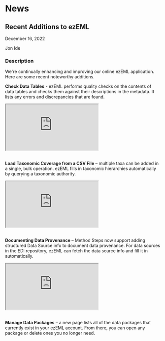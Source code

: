 # News

## Recent Additions to ezEML

December 16, 2022

Jon Ide

### Description

We're continually enhancing and improving our online ezEML application. Here are some recent noteworthy additions.

**Check Data Tables** - ezEML performs quality checks on the contents of data tables and checks them against their descriptions in the metadata. It lists any errors and discrepancies that are found.

<div class="p-2">
  <div class="w-50 ratio ratio-16x9">
      <iframe src="https://youtube.com/embed/hXbIDffHHcE" title="YouTube video" allowfullscreen=""></iframe>
  </div>
  <br>
</div>

**Load Taxonomic Coverage from a CSV File** – multiple taxa can be added in a single, bulk operation. ezEML fills in taxonomic hierarchies automatically by querying a taxonomic authority.

<div class="p-2">
  <div class="w-50 ratio ratio-16x9">
      <iframe src="https://youtube.com/embed/Iuh8tTAQN8Q" title="YouTube video" allowfullscreen=""></iframe>
  </div>
  <br>
</div>

**Documenting Data Provenance** – Method Steps now support adding structured Data Source info to document data provenance. For data sources in the EDI repository, ezEML can fetch the data source info and fill it in automatically.

<div class="p-2">
  <div class="w-50 ratio ratio-16x9">
      <iframe src="https://youtube.com/embed/LkCA_qgDwhc" title="YouTube video" allowfullscreen=""></iframe>
  </div>
  <br>
</div>

**Manage Data Packages** – a new page lists all of the data packages that currently exist in your ezEML account. From there, you can open any package or delete ones you no longer need.

<!-- News -->